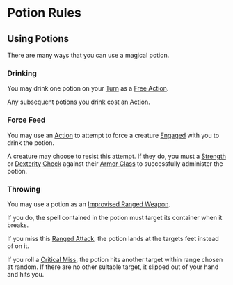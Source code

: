 # Potion Rules

## Using Potions

There are many ways that you can use a magical potion.

### Drinking

You may drink one potion on your [Turn](../../Game%20Procedures/Core%20Procedures/Turn.md) as a [Free Action](../../Game%20Procedures/Core%20Procedures/Action.md#Free%20Action).

Any subsequent potions you drink cost an [Action](../../Game%20Procedures/Core%20Procedures/Action.md).

### Force Feed

You may use an [Action](../../Game%20Procedures/Core%20Procedures/Action.md) to attempt to force a creature [Engaged](../../Game%20Procedures/Conditions/Engaged.md) with you to drink the potion.

A creature may choose to resist this attempt. If they do, you must a [Strength](../../Player%20Characters/The%20Ability%20Scores/Strength.md) or [Dexterity](../../Player%20Characters/The%20Ability%20Scores/Dexterity.md) [Check](../../Game%20Procedures/Core%20Procedures/Check.md) against their [Armor Class](../../Player%20Characters/Derived%20Statistics/Armor%20Class.md) to successfully administer the potion.

### Throwing

You may use a potion as an [Improvised Ranged Weapon](../../Game%20Procedures/Combat/Ranged%20Attack.md#Improvised%20Ranged%20Weapons).

If you do, the spell contained in the potion must target its container when it breaks.

If you miss this [Ranged Attack](../../Game%20Procedures/Combat/Ranged%20Attack.md), the potion lands at the targets feet instead of on it.

If you roll a [Critical Miss](../../Game%20Procedures/Die%20Rolling%20Mechanics/Critical%20Miss.md), the potion hits another target within range chosen at random. If there are no other suitable target, it slipped out of your hand and hits you.
